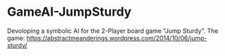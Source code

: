 # GameAI-JumpSturdy
Devoloping a symbolic AI for the 2-Player board game "Jump Sturdy". The game: https://abstractmeanderings.wordpress.com/2014/10/06/jump-sturdy/
